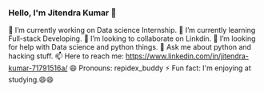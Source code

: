 ### Hello, I'm Jitendra Kumar 👋

<!--
**Repidex/Repidex** is a ✨ _special_ ✨ repository because its `README.md` (this file) appears on your GitHub profile.-->

 🔭 I’m currently working on Data science Internship.
 🌱 I’m currently learning Full-stack Developing.
 👯 I’m looking to collaborate on Linkdin.
 🤔 I’m looking for help with Data science and python things.
 💬 Ask me about python and hacking stuff.
 📫 Here to reach me: https://www.linkedin.com/in/jitendra-kumar-71791516a/
 😄 Pronouns: repidex_buddy
 ⚡ Fun fact: I'm enjoying at studying.😄😄


